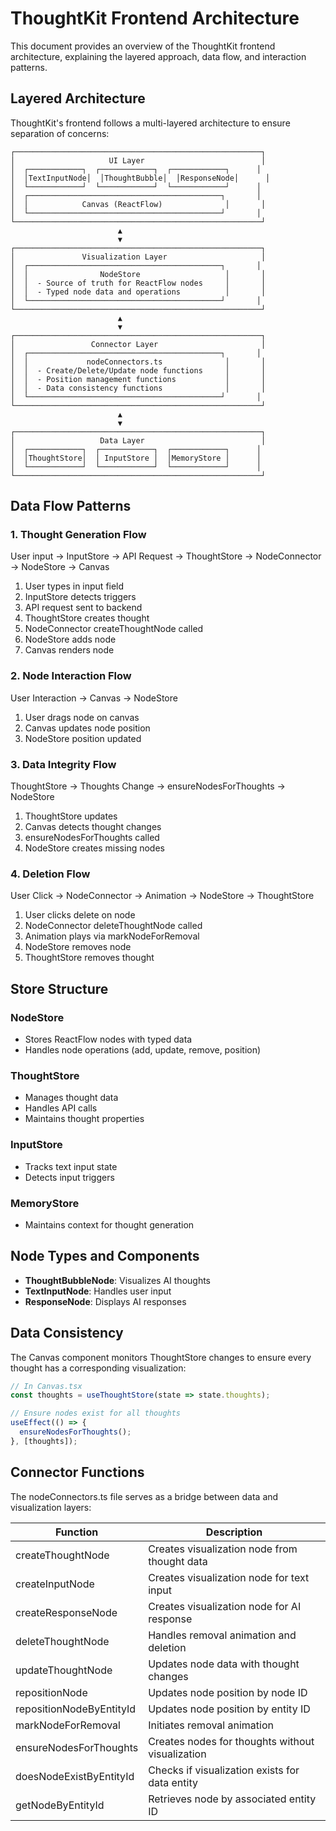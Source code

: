 # ThoughtKit Frontend Architecture

This document provides an overview of the ThoughtKit frontend architecture, explaining the layered approach, data flow, and interaction patterns.

## Layered Architecture

ThoughtKit's frontend follows a multi-layered architecture to ensure separation of concerns:

```
┌───────────────────────────────────────────────────────┐
│                     UI Layer                          │
│  ┌────────────┐  ┌────────────┐  ┌────────────┐      │
│  │TextInputNode│  │ThoughtBubble│  │ResponseNode│      │
│  └────────────┘  └────────────┘  └────────────┘      │
│  ┌───────────────────────────────────────────┐       │
│  │            Canvas (ReactFlow)              │       │
│  └───────────────────────────────────────────┘       │
└───────────────────────────────────────────────────────┘
                        ▲
                        ▼
┌───────────────────────────────────────────────────────┐
│               Visualization Layer                     │
│  ┌───────────────────────────────────────────┐       │
│  │                NodeStore                   │       │
│  │  - Source of truth for ReactFlow nodes     │       │
│  │  - Typed node data and operations          │       │
│  └───────────────────────────────────────────┘       │
└───────────────────────────────────────────────────────┘
                        ▲
                        ▼
┌───────────────────────────────────────────────────────┐
│                 Connector Layer                       │
│  ┌───────────────────────────────────────────┐       │
│  │             nodeConnectors.ts              │       │
│  │  - Create/Delete/Update node functions     │       │
│  │  - Position management functions           │       │
│  │  - Data consistency functions              │       │
│  └───────────────────────────────────────────┘       │
└───────────────────────────────────────────────────────┘
                        ▲
                        ▼
┌───────────────────────────────────────────────────────┐
│                   Data Layer                          │
│  ┌────────────┐  ┌────────────┐  ┌────────────┐      │
│  │ThoughtStore│  │ InputStore │  │MemoryStore │      │
│  └────────────┘  └────────────┘  └────────────┘      │
└───────────────────────────────────────────────────────┘
```

## Data Flow Patterns

### 1. Thought Generation Flow

User input → InputStore → API Request → ThoughtStore → NodeConnector → NodeStore → Canvas

1. User types in input field
2. InputStore detects triggers
3. API request sent to backend
4. ThoughtStore creates thought
5. NodeConnector createThoughtNode called
6. NodeStore adds node
7. Canvas renders node

### 2. Node Interaction Flow

User Interaction → Canvas → NodeStore

1. User drags node on canvas
2. Canvas updates node position
3. NodeStore position updated

### 3. Data Integrity Flow

ThoughtStore → Thoughts Change → ensureNodesForThoughts → NodeStore

1. ThoughtStore updates
2. Canvas detects thought changes
3. ensureNodesForThoughts called
4. NodeStore creates missing nodes

### 4. Deletion Flow

User Click → NodeConnector → Animation → NodeStore → ThoughtStore

1. User clicks delete on node
2. NodeConnector deleteThoughtNode called
3. Animation plays via markNodeForRemoval
4. NodeStore removes node
5. ThoughtStore removes thought

## Store Structure

### NodeStore
- Stores ReactFlow nodes with typed data
- Handles node operations (add, update, remove, position)

### ThoughtStore
- Manages thought data
- Handles API calls
- Maintains thought properties

### InputStore
- Tracks text input state
- Detects input triggers 

### MemoryStore
- Maintains context for thought generation

## Node Types and Components

- **ThoughtBubbleNode**: Visualizes AI thoughts
- **TextInputNode**: Handles user input
- **ResponseNode**: Displays AI responses

## Data Consistency

The Canvas component monitors ThoughtStore changes to ensure every thought has a corresponding visualization:

```typescript
// In Canvas.tsx
const thoughts = useThoughtStore(state => state.thoughts);

// Ensure nodes exist for all thoughts
useEffect(() => {
  ensureNodesForThoughts();
}, [thoughts]);
```

## Connector Functions

The nodeConnectors.ts file serves as a bridge between data and visualization layers:

| Function | Description |
|----------|-------------|
| createThoughtNode | Creates visualization node from thought data |
| createInputNode | Creates visualization node for text input |
| createResponseNode | Creates visualization node for AI response |
| deleteThoughtNode | Handles removal animation and deletion |
| updateThoughtNode | Updates node data with thought changes |
| repositionNode | Updates node position by node ID |
| repositionNodeByEntityId | Updates node position by entity ID |
| markNodeForRemoval | Initiates removal animation |
| ensureNodesForThoughts | Creates nodes for thoughts without visualization |
| doesNodeExistByEntityId | Checks if visualization exists for data entity |
| getNodeByEntityId | Retrieves node by associated entity ID |


